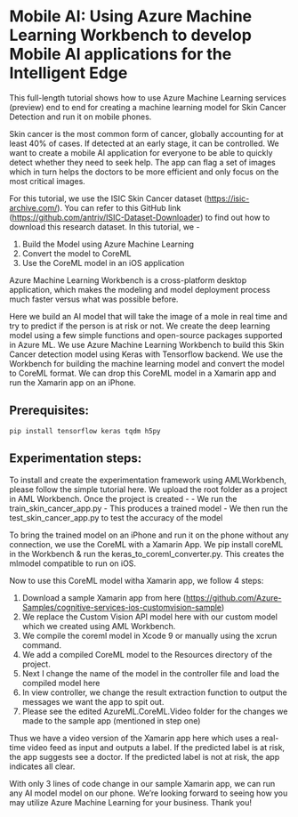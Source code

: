 # Mobile AI: Using Azure Machine Learning Workbench to develop Mobile AI applications for the Intelligent Edge

This full-length tutorial shows how to use Azure Machine Learning services (preview) end to end for creating a machine learning model for Skin Cancer Detection and run it on mobile phones.

Skin cancer is the most common form of cancer, globally accounting for at least 40% of cases. If detected at an early stage, it can be controlled. We want to create a mobile AI application for everyone to be able to quickly detect whether they need to seek help. The app can flag a set of images which in turn helps the doctors to be more efficient and only focus on the most critical images.

For this tutorial, we use the ISIC Skin Cancer dataset (https://isic-archive.com/). You can refer to this GitHub link (https://github.com/antriv/ISIC-Dataset-Downloader) to find out how to download this research dataset. 
In this tutorial, we - 
1) Build the Model using Azure Machine Learning
2) Convert the model to CoreML
3) Use the CoreML model in an iOS application

Azure Machine Learning Workbench is a cross-platform desktop application, which makes the modeling and model deployment process much faster versus what was possible before. 

Here we build an AI model that will take the image of a mole in real time and try to predict if the person is at risk or not. We create the deep learning model using a few simple functions and open-source packages supported in Azure ML. We use Azure Machine Learning Workbench to build this Skin Cancer detection model using Keras with Tensorflow backend. We use the Workbench for building the machine learning model and convert the model to CoreML format. We can drop this CoreML model in a Xamarin app and run the Xamarin app on an iPhone. 

## Prerequisites:
	pip install tensorflow keras tqdm h5py

## Experimentation steps:
To install and create the experimentation framework using AMLWorkbench, please follow the simple tutorial here. 
We upload the root folder as a project in AML Workbench. Once the project is created -
	- We run the train_skin_cancer_app.py 
	- This produces a trained model
	- We then run the test_skin_cancer_app.py to test the accuracy of the model

To bring the trained model on an iPhone and run it on the phone without any connection, we use the CoreML with a Xamarin App. We pip install coreML in the Workbench & run the keras_to_coreml_converter.py. This creates the mlmodel compatible to run on iOS. 

Now to use this CoreML model witha Xamarin app, we follow 4 steps:
1) Download a sample Xamarin app from here (https://github.com/Azure-Samples/cognitive-services-ios-customvision-sample)
2) We replace the Custom Vision API model here with our custom model which we created using AML Workbench.
3) We compile the coreml model in Xcode 9 or manually using the xcrun command. 
4) We add a compiled CoreML model to the Resources directory of the project.  
5) Next I change the name of the model in the controller file and load the compiled model here 
6) In view controller, we change the result extraction function to output the messages we want the app to spit out. 
7) Please see the edited AzureML.CoreML.Video folder for the changes we made to the sample app (mentioned in step one)

Thus we have a video version of the Xamarin app here which uses a real-time video feed as input and outputs a label. If the predicted label is at risk, the app suggests see a doctor. If the predicted label is not at risk, the app indicates all clear. 

With only 3 lines of code change in our sample Xamarin app, we can run any AI model model on our phone. We’re looking forward to seeing how you may utilize Azure Machine Learning for your business. Thank you! 
